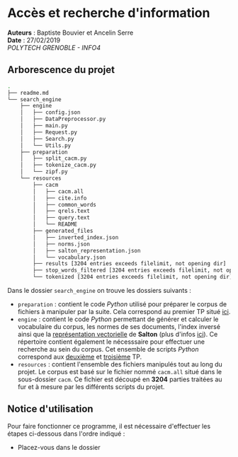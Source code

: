 #  Accès et recherche d'information
**Auteurs** : Baptiste Bouvier et Ancelin Serre\
**Date** : 27/02/2019\
*POLYTECH GRENOBLE - INFO4*

## Arborescence du projet
```bash
.
├── readme.md
└── search_engine
    ├── engine
    │   ├── config.json
    │   ├── DataPreprocessor.py
    │   ├── main.py
    │   ├── Request.py
    │   ├── Search.py
    │   └── Utils.py
    ├── preparation
    │   ├── split_cacm.py
    │   ├── tokenize_cacm.py
    │   └── zipf.py
    └── resources
        ├── cacm
        │   ├── cacm.all
        │   ├── cite.info
        │   ├── common_words
        │   ├── qrels.text
        │   ├── query.text
        │   └── README
        ├── generated_files
        │   ├── inverted_index.json
        │   ├── norms.json
        │   ├── salton_representation.json
        │   └── vocabulary.json
        ├── results [3204 entries exceeds filelimit, not opening dir]
        ├── stop_words_filtered [3204 entries exceeds filelimit, not opening dir]
        └── tokenized [3204 entries exceeds filelimit, not opening dir]
```

Dans le dossier `search_engine` on trouve les dossiers suivants :
- `preparation` : contient le code *Python* utilisé pour préparer le corpus de fichiers à manipuler par la suite. Cela correspond au premier TP situé [ici](https://hmul8r6b.imag.fr/doku.php?id=tp_loi_de_zipf).
- `engine` : contient le code *Python* permettant de générer et calculer le vocabulaire du corpus, les normes de ses documents, l'index inversé ainsi que la [représentation vectorielle](https://hmul8r6b.imag.fr/lib/exe/fetch.php?media=accesinfoi-ii.pdf) de **Salton** (plus d'infos [ici](https://fr.wikipedia.org/wiki/Mod%C3%A8le_vectoriel)). Ce répertoire contient également le nécesssaire pour effectuer une recherche au sein du corpus. Cet ensemble de scripts *Python* correspond aux [deuxième](https://hmul8r6b.imag.fr/doku.php?id=tp_constitution_de_vocabulaire_et_representation) et [troisième](https://hmul8r6b.imag.fr/doku.php?id=tp_recherche_et_evaluation) TP.
- `resources` : contient l'ensemble des fichiers manipulés tout au long du projet. Le corpus est basé sur le fichier nommé `cacm.all` situé dans le sous-dossier `cacm`. Ce fichier est découpé en **3204** parties traitées au fur et à mesure par les différents scripts du projet.

## Notice d'utilisation

Pour faire fonctionner ce programme, il est nécessaire d'effectuer les étapes ci-dessous dans l'ordre indiqué : 
- Placez-vous dans le dossier 